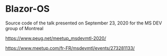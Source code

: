 # Blazor-OS

Source code of the talk presented on September 23, 2020 for the MS DEV group of Montreal

https://www.peug.net/meetup_msdevmtl-2020/

https://www.meetup.com/fr-FR/msdevmtl/events/273281133/
